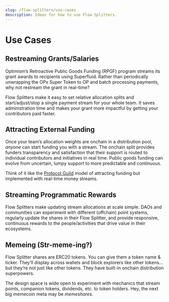 ```yaml
---
slug: /flow-splitters/use-cases
description: Ideas for how to use Flow Splitters.
---
```


# Use Cases

## Restreaming Grants/Salaries

Optimism’s Retroactive Public Goods Funding (RPGF) program streams its grant awards to recipients using Superfluid. Rather than periodically unwrapping the OPx Super Token to OP and batch processing payments, why not restream the grant in real-time?

Flow Splitters make it easy to set relative allocation splits and start/adjust/stop a single payment stream for your whole team. It saves administration time and makes your grant more impactful by getting your contributors paid faster.

## Attracting External Funding

Once your team’s allocation weights are onchain in a distribution pool, _anyone_ can start funding you with a stream. The onchain split provides funders transparency and satisfaction that their support is routed to individual contributors and initiatives in real time. Public goods funding can evolve from uncertain, lumpy support to more predictable and continuous.

Think of it like the [Protocol Guild](https://protocol-guild.readthedocs.io/en/latest/) model of attracting funding but implemented with real-time money streams.

## Streaming Programmatic Rewards

Flow Splitters make updating stream allocations at scale simple. DAOs and communities can experiment with different (offchain) point systems, regularly update the shares in their Flow Splitter, and provide responsive, continuous rewards to the people/activities that drive value in their ecosystems.

## Memeing (Str-meme-ing?)

Flow Splitter shares are ERC20 tokens. You can give them a token name & ticker. They’ll display across wallets and block explorers like other tokens… but they’re not just like other tokens. They have built-in onchain distribution superpowers.

The design space is wide open to experiment with mechanics that stream points, companion tokens, dividends, etc. to token holders. Hey, the next big memecoin meta may be _memeshares_.